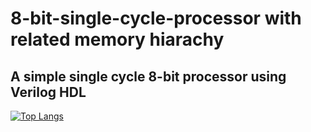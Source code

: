 # 8-bit-single-cycle-processor with related memory hiarachy
## A simple single cycle 8-bit processor using Verilog HDL 
[![Top Langs](https://github-readme-stats.vercel.app/api/top-langs/?username=dinuransika&layout=compact)](https://github.com/dinuransika/8-bit-single-cycle-processor)
